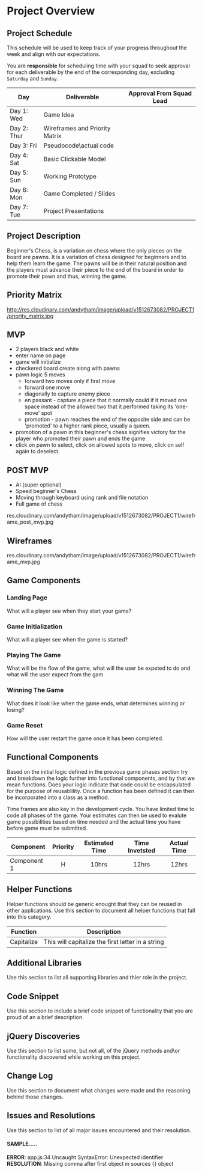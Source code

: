 # Project Overview

## Project Schedule

This schedule will be used to keep track of your progress throughout the week and align with our expectations.  

You are **responsible** for scheduling time with your squad to seek approval for each deliverable by the end of the corresponding day, excluding `Saturday` and `Sunday`.

|  Day | Deliverable | Approval From Squad Lead
|---|---| ---|
|Day 1: Wed| Game Idea|
|Day 2: Thur| Wireframes and Priority Matrix|
|Day 3: Fri| Pseudocode\actual code|
|Day 4: Sat| Basic Clickable Model |
|Day 5: Sun| Working Prototype |
|Day 6: Mon| Game Completed / Slides |
|Day 7: Tue| Project Presentations |

## Project Description

Beginner's Chess, is a variation on chess where the only pieces on the board are pawns. It is a variation of chess designed for beginners and to help them learn the game. The pawns will be in their natural position and the players must advance their piece to the end of the board in order to promote their pawn and thus, winning the game.

## Priority Matrix

http://res.cloudinary.com/andytham/image/upload/v1512673082/PROJECT1/priority_matrix.jpg

## MVP

* 2 players black and white
* enter name on page
* game will initialize
* checkered board create along with pawns
* pawn logic 5 moves
  * forward two moves only if first move
  * forward one move
  * diagonally to capture enemy piece
  * en passant - capture a piece that it normally could if it moved one space instead of the allowed two that it performed taking its 'one-move' spot
  * promotion - pawn reaches the end of the opposite side and can be 'promoted' to a higher rank piece, usually a queen.
* promotion of a pawn in this beginner's chess signifies victory for the player who promoted their pawn and ends the game
* click on pawn to select, click on allowed spots to move, click on self again to deselect.

## POST MVP

* AI (super optional)
* Speed beginner's Chess
* Moving through keyboard using rank and file notation
* Full game of chess

res.cloudinary.com/andytham/image/upload/v1512673082/PROJECT1/wireframe_post_mvp.jpg

## Wireframes

res.cloudinary.com/andytham/image/upload/v1512673082/PROJECT1/wireframe_mvp.jpg

## Game Components

### Landing Page
What will a player see when they start your game?

### Game Initialization
What will a player see when the game is started?

### Playing The Game
What will be the flow of the game, what will the user be expeted to do and what will the user expect from the gam

### Winning The Game
What does it look like when the game ends, what determines winning or losing?

### Game Reset
How will the user restart the game once it has been completed.

## Functional Components

Based on the initial logic defined in the previous game phases section try and breakdown the logic further into functional components, and by that we mean functions.  Does your logic indicate that code could be encapsulated for the purpose of reusablility.  Once a function has been defined it can then be incorporated into a class as a method.

Time frames are also key in the development cycle.  You have limited time to code all phases of the game.  Your estimates can then be used to evalute game possibilities based on time needed and the actual time you have before game must be submitted.

| Component | Priority | Estimated Time | Time Invetsted | Actual Time |
| --- | :---: |  :---: | :---: | :---: |
| Component 1 | H | 10hrs| 12hrs | 12hrs |

## Helper Functions
Helper functions should be generic enought that they can be reused in other applications. Use this section to document all helper functions that fall into this category.

| Function | Description |
| --- | :---: |  
| Capitalize | This will capitalize the first letter in a string |

## Additional Libraries
 Use this section to list all supporting libraries and thier role in the project.

## Code Snippet

Use this section to include a brief code snippet of functionality that you are proud of an a brief description.  

## jQuery Discoveries
 Use this section to list some, but not all, of the jQuery methods and\or functionality discovered while working on this project.

## Change Log
 Use this section to document what changes were made and the reasoning behind those changes.  

## Issues and Resolutions
 Use this section to list of all major issues encountered and their resolution.

#### SAMPLE.....
**ERROR**: app.js:34 Uncaught SyntaxError: Unexpected identifier                                
**RESOLUTION**: Missing comma after first object in sources {} object
